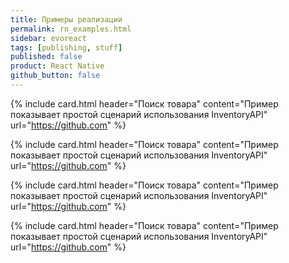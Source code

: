 ```yaml
---
title: Примеры реализации
permalink: rn_examples.html
sidebar: evoreact
tags: [publishing, stuff]
published: false
product: React Native
github_button: false
---
```


{% include card.html header="Поиск товара" content="Пример показывает простой сценарий использования InventoryAPI" url="https://github.com" %}

{% include card.html header="Поиск товара" content="Пример показывает простой сценарий использования InventoryAPI" url="https://github.com" %}

{% include card.html header="Поиск товара" content="Пример показывает простой сценарий использования InventoryAPI" url="https://github.com" %}

{% include card.html header="Поиск товара" content="Пример показывает простой сценарий использования InventoryAPI" url="https://github.com" %}
